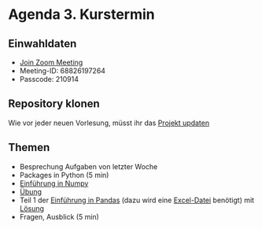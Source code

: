 # Agenda 3. Kurstermin

## Einwahldaten
* [Join Zoom Meeting](https://uni-mannheim.zoom.us/j/68826197264?pwd=djJhU21mVUM5bzFuNytTUUtpamcxZz09)
* Meeting-ID: 68826197264
* Passcode: 210914


## Repository klonen

Wie vor jeder neuen Vorlesung, müsst ihr das [Projekt updaten](https://github.com/STADS-Mannheim/pythonkurs_2022/blob/main/Projekt%20updaten.md)
## Themen 

* Besprechung Aufgaben von letzter Woche
* Packages in Python (5 min)
* [Einführung in Numpy](01_numpy_lecture.ipynb)
* [Übung](02_numpy_exercise.py) 
* Teil 1 der [Einführung in Pandas](../lec03/04_pandas_lecture.ipynb) (dazu wird eine [Excel-Datei](02_pandas_excelbsp.xlsx) benötigt) mit [Lösung](03_numpy_exercise_solution.ipynb)
* Fragen, Ausblick (5 min)
